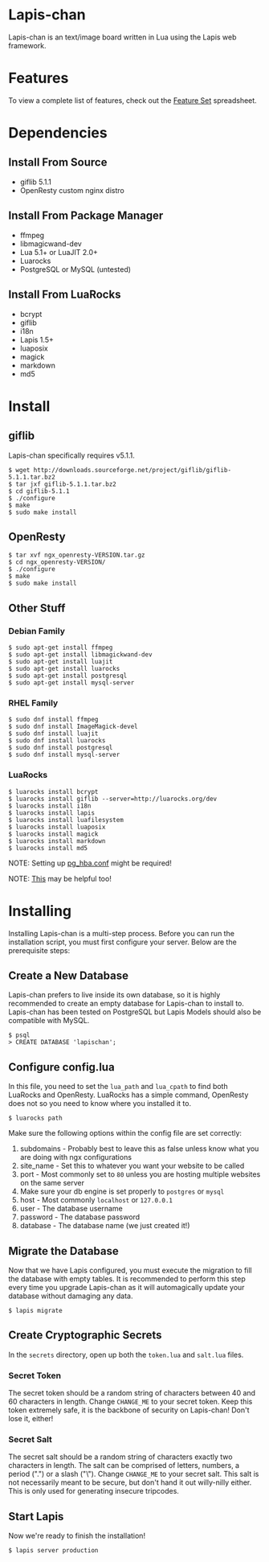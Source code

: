 # Lapis-chan

Lapis-chan is an text/image board written in Lua using the Lapis web framework.

# Features

To view a complete list of features, check out the [Feature Set](https://docs.google.com/spreadsheets/d/19WfJm5cT_QHkuStD4NbuWLZ8EEhr23yEmJbS083mjQE/edit?usp=sharing) spreadsheet.

# Dependencies

## Install From Source

* giflib 5.1.1
* OpenResty custom nginx distro

## Install From Package Manager

* ffmpeg
* libmagicwand-dev
* Lua 5.1+ or LuaJIT 2.0+
* Luarocks
* PostgreSQL or MySQL (untested)

## Install From LuaRocks

* bcrypt
* giflib
* i18n
* Lapis 1.5+
* luaposix
* magick
* markdown
* md5

# Install

## giflib

Lapis-chan specifically requires v5.1.1.

```
$ wget http://downloads.sourceforge.net/project/giflib/giflib-5.1.1.tar.bz2
$ tar jxf giflib-5.1.1.tar.bz2
$ cd giflib-5.1.1
$ ./configure
$ make
$ sudo make install
```

## OpenResty

```
$ tar xvf ngx_openresty-VERSION.tar.gz
$ cd ngx_openresty-VERSION/
$ ./configure
$ make
$ sudo make install
```

## Other Stuff

### Debian Family

```
$ sudo apt-get install ffmpeg
$ sudo apt-get install libmagickwand-dev
$ sudo apt-get install luajit
$ sudo apt-get install luarocks
$ sudo apt-get install postgresql
$ sudo apt-get install mysql-server
```

### RHEL Family

```
$ sudo dnf install ffmpeg
$ sudo dnf install ImageMagick-devel
$ sudo dnf install luajit
$ sudo dnf install luarocks
$ sudo dnf install postgresql
$ sudo dnf install mysql-server
```

### LuaRocks

```
$ luarocks install bcrypt
$ luarocks install giflib --server=http://luarocks.org/dev
$ luarocks install i18n
$ luarocks install lapis
$ luarocks install luafilesystem
$ luarocks install luaposix
$ luarocks install magick
$ luarocks install markdown
$ luarocks install md5
```

NOTE: Setting up [pg_hba.conf](https://github.com/leafo/pgmoon/issues/19) might be required!

NOTE: [This](https://fedoraproject.org/wiki/PostgreSQL#User_Creation_and_Database_Creation) may be helpful too!

# Installing

Installing Lapis-chan is a multi-step process. Before you can run the installation script, you must first configure your server. Below are the prerequisite steps:

## Create a New Database

Lapis-chan prefers to live inside its own database, so it is highly recommended to create an empty database for Lapis-chan to install to. Lapis-chan has been tested on PostgreSQL but Lapis Models should also be compatible with MySQL.

```
$ psql
> CREATE DATABASE 'lapischan';
```

## Configure config.lua

In this file, you need to set the `lua_path` and `lua_cpath` to find both LuaRocks and OpenResty. LuaRocks has a simple command, OpenResty does not so you need to know where you installed it to.

```
$ luarocks path
```

Make sure the following options within the config file are set correctly:

1. subdomains - Probably best to leave this as false unless know what you are doing with ngx configurations
1. site_name  - Set this to whatever you want your website to be called
1.	port - Most commonly set to `80` unless you are hosting multiple websites on the same server
1. Make sure your db engine is set properly to `postgres` or `mysql`
1. host - Most commonly `localhost` or `127.0.0.1`
1. user - The database username
1. password - The database password
1. database - The database name (we just created it!)

## Migrate the Database

Now that we have Lapis configured, you must execute the migration to fill the database with empty tables. It is recommended to perform this step every time you upgrade Lapis-chan as it will automagically update your database without damaging any data.

```
$ lapis migrate
```

## Create Cryptographic Secrets

In the `secrets` directory, open up both the `token.lua` and `salt.lua` files.

### Secret Token

The secret token should be a random string of characters between 40 and 60 characters in length. Change `CHANGE_ME` to your secret token. Keep this token extremely safe, it is the backbone of security on Lapis-chan! Don't lose it, either!

### Secret Salt

The secret salt should be a random string of characters exactly two characters in length. The salt can be comprised of letters, numbers, a period (".") or a slash ("\\"). Change `CHANGE_ME` to your secret salt. This salt is not necessarily meant to be secure, but don't hand it out willy-nilly either. This is only used for generating insecure tripcodes.

## Start Lapis

Now we're ready to finish the installation!

```
$ lapis server production
```
